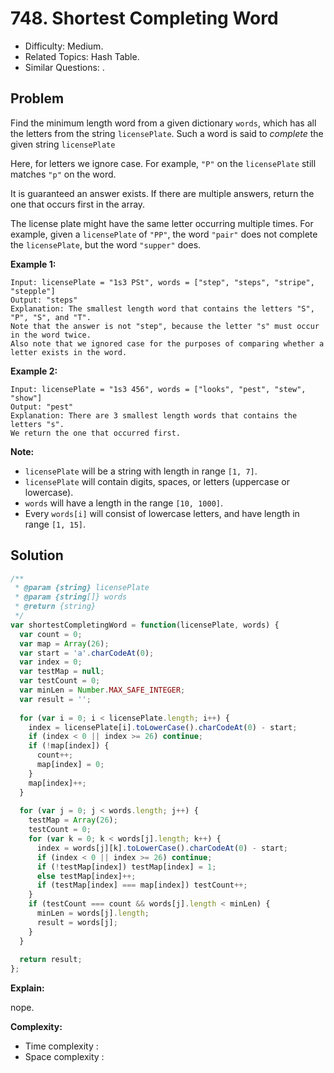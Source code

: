 # 748. Shortest Completing Word

- Difficulty: Medium.
- Related Topics: Hash Table.
- Similar Questions: .

## Problem

Find the minimum length word from a given dictionary ```words```, which has all the letters from the string ```licensePlate```.  Such a word is said to *complete* the given string ```licensePlate```

Here, for letters we ignore case.  For example, ```"P"``` on the ```licensePlate``` still matches ```"p"``` on the word.

It is guaranteed an answer exists.  If there are multiple answers, return the one that occurs first in the array.

The license plate might have the same letter occurring multiple times.  For example, given a ```licensePlate``` of ```"PP"```, the word ```"pair"``` does not complete the ```licensePlate```, but the word ```"supper"``` does.

**Example 1:**
```
Input: licensePlate = "1s3 PSt", words = ["step", "steps", "stripe", "stepple"]
Output: "steps"
Explanation: The smallest length word that contains the letters "S", "P", "S", and "T".
Note that the answer is not "step", because the letter "s" must occur in the word twice.
Also note that we ignored case for the purposes of comparing whether a letter exists in the word.
```

**Example 2:**
```
Input: licensePlate = "1s3 456", words = ["looks", "pest", "stew", "show"]
Output: "pest"
Explanation: There are 3 smallest length words that contains the letters "s".
We return the one that occurred first.
```

**Note:**

- ```licensePlate``` will be a string with length in range ```[1, 7]```.
- ```licensePlate``` will contain digits, spaces, or letters (uppercase or lowercase).
- ```words``` will have a length in the range ```[10, 1000]```.
- Every ```words[i]``` will consist of lowercase letters, and have length in range ```[1, 15]```.

## Solution

```javascript
/**
 * @param {string} licensePlate
 * @param {string[]} words
 * @return {string}
 */
var shortestCompletingWord = function(licensePlate, words) {
  var count = 0;
  var map = Array(26);
  var start = 'a'.charCodeAt(0);
  var index = 0;
  var testMap = null;
  var testCount = 0;
  var minLen = Number.MAX_SAFE_INTEGER;
  var result = '';
  
  for (var i = 0; i < licensePlate.length; i++) {
    index = licensePlate[i].toLowerCase().charCodeAt(0) - start;
    if (index < 0 || index >= 26) continue;
    if (!map[index]) {
      count++;
      map[index] = 0;
    }
    map[index]++;
  }
  
  for (var j = 0; j < words.length; j++) {
    testMap = Array(26);
    testCount = 0;
    for (var k = 0; k < words[j].length; k++) {
      index = words[j][k].toLowerCase().charCodeAt(0) - start;
      if (index < 0 || index >= 26) continue;
      if (!testMap[index]) testMap[index] = 1;
      else testMap[index]++;
      if (testMap[index] === map[index]) testCount++;
    }
    if (testCount === count && words[j].length < minLen) {
      minLen = words[j].length;
      result = words[j];
    }
  }
  
  return result;
};
```

**Explain:**

nope.

**Complexity:**

* Time complexity :
* Space complexity :
